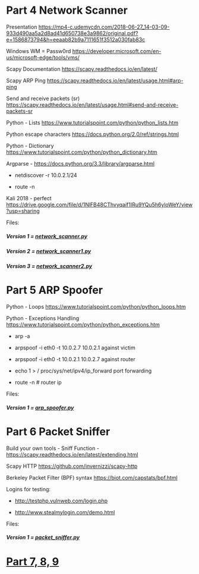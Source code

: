 # Part 4 Network Scanner

Presentation https://mp4-c.udemycdn.com/2018-06-27_14-03-09-933d490aa5a2d8ad41d650738e3a9862/original.pdf?e=1586873794&h=eeaab82b9a7111651f3512a030fab83c

Windows WM = Passw0rd https://developer.microsoft.com/en-us/microsoft-edge/tools/vms/

Scapy Documentation https://scapy.readthedocs.io/en/latest/

Scapy ARP Ping https://scapy.readthedocs.io/en/latest/usage.html#arp-ping

Send and receive packets (sr) https://scapy.readthedocs.io/en/latest/usage.html#send-and-receive-packets-sr

Python - Lists https://www.tutorialspoint.com/python/python_lists.htm

Python escape characters https://docs.python.org/2.0/ref/strings.html

Python - Dictionary https://www.tutorialspoint.com/python/python_dictionary.htm

Argparse - https://docs.python.org/3.3/library/argparse.html

- netdiscover -r 10.0.2.1/24

- route -n

Kali 2018 - perfect https://drive.google.com/file/d/1NlFB48CThvyqaif1IRu9YQu5h6yloWeY/view?usp=sharing

Files:

##### Version 1 = [network_scanner.py](https://github.com/n3m351d4/Snippets-and-notes-from-course-Learn-Python-Ethical-Hacking/blob/master/network_scanner.py)

##### Version 2 = [network_scanner1.py](https://github.com/n3m351d4/Snippets-and-notes-from-course-Learn-Python-Ethical-Hacking/blob/master/network_scanner1.py)

##### Version 3 = [network_scanner2.py](https://github.com/n3m351d4/Snippets-and-notes-from-course-Learn-Python-Ethical-Hacking/blob/master/network_scanner2.py)

# Part 5 ARP Spoofer

Python - Loops https://www.tutorialspoint.com/python/python_loops.htm

Python - Exceptions Handling https://www.tutorialspoint.com/python/python_exceptions.htm

- arp -a

- arpspoof -i eth0 -t 10.0.2.7 10.0.2.1 against victim

- arpspoof -i eth0 -t 10.0.2.1 10.0.2.7 against router

- echo 1 > / proc/sys/net/ipv4/ip_forward port forwarding

- route -n # router ip

Files:

##### Version 1 = [arp_spoofer.py](https://github.com/n3m351d4/Snippets-and-notes-from-course-Learn-Python-Ethical-Hacking/blob/master/arp_spoofer.py)


# Part 6 Packet Sniffer

Build your own tools - Sniff Function - https://scapy.readthedocs.io/en/latest/extending.html

Scapy HTTP https://github.com/invernizzi/scapy-http

Berkeley Packet Filter (BPF) syntax https://biot.com/capstats/bpf.html

Logins for testing:

- http://testphp.vulnweb.com/login.php

- http://www.stealmylogin.com/demo.html

Files:

##### Version 1 = [packet_sniffer.py](https://github.com/n3m351d4/Snippets-and-notes-from-course-Learn-Python-Ethical-Hacking/blob/master/packet_sniffer.py)

# [Part 7, 8, 9](https://github.com/n3m351d4/Snippets-and-notes-from-course-Learn-Python-Ethical-Hacking/blob/master/7-9.md)
